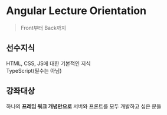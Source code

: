 # Angular Lecture Orientation
>Front부터 Back까지

## 선수지식
HTML, CSS, JS에 대한 기본적인 지식  
TypeScript(필수는 아님)


## 강좌대상
하나의 **프레임 워크 개념만으로** 서버와 프론트를 모두 개발하고 싶은 분들

